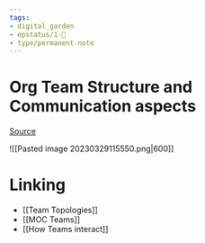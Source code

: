 ```yaml
---
tags: 
- digital_garden
- epstatus/1-🌱
- type/permanent-note
---
```

# Org Team Structure and Communication aspects
[Source](https://www.linkedin.com/posts/est%C3%A8ve-pannetier-he-him-his-3a883217_consciousleadership-organisationaldevelopment-activity-7046067051802599424-iLJn?utm_source=share&utm_medium=member_desktop)

![[Pasted image 20230329115550.png|600]]
# Linking
+ [[Team Topologies]]
+ [[MOC Teams]]
+ [[How Teams interact]]

